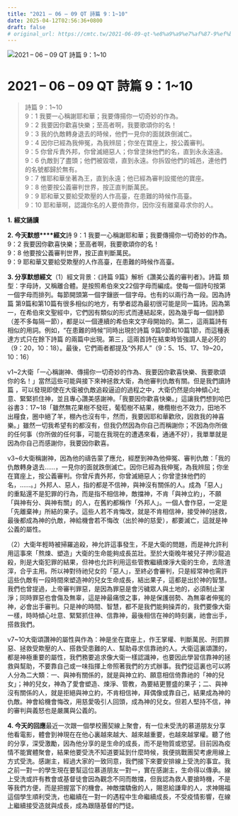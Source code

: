 ```yaml
---
title: "2021 – 06 – 09 QT 詩篇 9：1~10"
date: 2025-04-12T02:56:36+0800
draft: false
# original_url: https://cmtc.tw/2021-06-09-qt-%e8%a9%a9%e7%af%87-9%ef%bc%9a110
---
```


![2021 – 06 – 09 QT 詩篇 9：1\~10](/images/qt.jpg   "2021 – 06 – 09 QT 詩篇 9：1\~10")

# 2021 – 06 – 09 QT 詩篇 9：1\~10

> 詩篇 9：1\~10  
> 9：1 我要一心稱謝耶和華；我要傳揚你一切奇妙的作為。  
> 9：2 我要因你歡喜快樂；至高者啊，我要歌頌你的名！  
> 9：3 我的仇敵轉身退去的時候，他們一見你的面就跌倒滅亡。  
> 9：4 因你已經為我伸冤，為我辨屈；你坐在寶座上，按公義審判。  
> 9：5 你曾斥責外邦，你曾滅絕惡人；你曾塗抹他們的名，直到永永遠遠。  
> 9：6 仇敵到了盡頭；他們被毀壞，直到永遠。你拆毀他們的城邑，連他們的名號都歸於無有。  
> 9：7 惟耶和華坐著為王，直到永遠；他已經為審判設擺他的寶座。  
> 9：8 他要按公義審判世界，按正直判斷萬民。  
> 9：9 耶和華又要給受欺壓的人作高臺，在患難的時候作高臺。  
> 9：10 耶和華啊，認識你名的人要倚靠你，因你沒有離棄尋求你的人。

**1.** **經文誦讀**

**2. 今天默想****經文**詩 9：1 我要一心稱謝耶和華；我要傳揚你一切奇妙的作為。  
9：2 我要因你歡喜快樂；至高者啊，我要歌頌你的名！  
9：8 他要按公義審判世界，按正直判斷萬民。  
9：9 耶和華又要給受欺壓的人作高臺，在患難的時候作高臺。

**3. 分享默想經文**（1）經文背景：《詩篇 9篇》解析《讚美公義的審判者》。詩篇 類型：字母詩，又稱離合體。是按照希伯來文22個字母而編成。使每一個詩句按第一個字母而排列。每節開頭第一個字鑲嵌一個字母。也有的以兩行為一段。因為詩篇 第9篇和第10篇有很多相似的地方，有學者認為最初很可能是同一篇詩。因為第一，在希伯來文聖經中，它們因有類似的形式而連結起來，因為幾乎每一個詩節（差不多每隔一節），都是以一個連續的希伯來文字母開始的。第二，這兩篇詩有相似的用詞。例如，“在患難的時候”同時出現於詩篇 9篇9節和10篇1節，而這種表達方式只在餘下詩篇 的兩篇中出現。第三，這兩首詩在結束時皆強調人是必死的（9：20，10：18）。最後，它們兩者都提及“外邦人”（9：5、15、17、19\~20，10：16）

v1\~2大衛「一心稱謝神、傳揚你一切奇妙的作為、我要因你歡喜快樂、我要歌頌你的名！」當然這些可能與接下來神拯救大衛，為他審判仇敵有關。但是我們讀詩篇 ，可以發現即使在大衛被仇敵追殺逼迫的過程之中，大衛仍然是向神傾心吐意、緊緊抓住神，並且專心讚美感謝神。「我要因你歡喜快樂。」這讓我們想到哈巴谷書3：17\~18「雖然無花果樹不發旺，葡萄樹不結果，橄欖樹也不效力，田地不出糧食，圈中絕了羊，棚內也沒有牛，然而，我要因耶和華歡欣，因救我的神喜樂。」雖然一切我希望有的都沒有，但我仍然因為你自己而稱謝你；不因為你所做的任何事（你所做的任何事，可能在我現在的遭遇來看，通通不好），我單單就是因為你自己而感謝你，我要因你歡喜。

v3\~6大衛稱謝神，因為他的禱告蒙了應允，經歷到神為他伸冤、審判仇敵：「我的仇敵轉身退去……，一見你的面就跌倒滅亡。因你已經為我伸冤，為我辨屈；你坐在寶座上，按公義審判。你曾斥責外邦，你曾滅絕惡人；你曾塗抹他們的名，……。」外邦人、惡人，指的都是不信神，與神沒有關係的人。成為「惡人」的重點還不是犯罪的行為，而是指不相信神，敵擋神，不肯「與神立約」，不願「與神有分、與神有關」的人，在舊約都稱作「外邦人」。一個人會作惡，一定是「先離棄神」所結的果子。這些人若不肯悔改，就是不肯相信神，接受神的拯救，最後都成為神的仇敵，神給機會若不悔改（出於神的慈愛），都要滅亡，這就是神公義的屬性。

（2）大衛年輕時被掃羅追殺，神允許這事發生，不是大衛的問題，而是神允許利用這事來「熬煉、塑造」大衛的生命能夠成長茁壯。至於大衛晚年被兒子押沙龍追殺，則是大衛犯罪的結果，但神也允許利用這些管教繼續煉淨大衛的生命，去除渣滓，合乎主用。所以神對待祂兒女的「惡人」，至終必會審判，只是經常神也需許這些仇敵有一段時間來塑造神的兒女生命成長，結出果子，這都是出於神的智慧。我們也曾提過，上帝審判罪惡，是因為罪惡是會污穢眾人與土地的，必須制止潔淨；同時罪惡也會傷及無辜，這是神最痛恨之事，神是保護弱勢、為無辜者伸冤的神，必會出手審判。只是神的時間、智慧，都不是我們能夠操弄的，我們要像大衛一樣，時時傾心吐意、緊緊抓住神、信靠神，最後相信在神的時刻裏，祂會出手，搭救我們。

v7\~10大衛頌讚神的屬性與作為：神是坐在寶座上，作王掌權、判斷萬民、刑罰罪惡、拯救受欺壓的人、搭救受患難的人、幫助尋求信靠祂的人。大衛這裏頌讚的，都是神極重要的屬性，我們務要追求像大衛一樣認識神，也要因此學習信靠神的拯救與幫助，不要靠自己或一味指揮上帝照著我們的方式辦事。我們從這裏也可以將人分為二大類：一、與神有關係的，就是與神立約、願意相信倚靠祂的「神的兒女」；神的兒女，神為了愛會塑造、煉淨、管教，為要結更豐盛的果子；二、與神沒有關係的人，就是拒絕與神立約，不肯相信神，拜偶像或靠自己，結果成為神的仇敵。神會給機會悔改，用慈愛吸引人回頭，成為神的兒女。但若人堅持不信，神的審判與義怒也是嚴厲與公義的。

**4. 今天的回應**最近一次跟一個學校團契線上聚會，有一位未受洗的慕道朋友分享他看電影，體會到神現在在他心裏越來越大、越來越重要，也越來越掌權。聽了他的分享，深受激勵，因為他分享的是生命的成長，而不是物質或慾望。目前因為疫情不能實體聚會，結果他要受洗不知道要延到什麼時候，我便挑戰團契考慮用線上方式受洗。感謝主，經過大家的一致同意，我們接下來要安排線上受洗的事宜。我之前一對一的學生現在要幫這位慕道朋友一對一，實在感謝主，生命得以傳承。線上受洗或許有教會或基督徒會因為觀念不同而敵擋，但我認為救人要搶時機，不是等我們方便，而是把握當下的機會。神敵擋驕傲的人，賜恩給謙卑的人，求神賜福這個學生順利受洗，也繼續在一對一的遇程中生命繼續成長，不受疫情影響，在線上繼續接受造就與成長，成為跟隨基督的門徒。